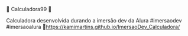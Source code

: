 🔢 Calculadora99 🔢
 
 Calculadora desenvolvida durando a imersão dev da Alura #imersaodev #imersaoalura
🔗https://kamimartins.github.io/ImersaoDev_Calculadora/
